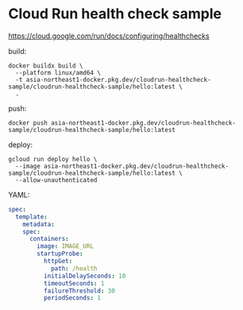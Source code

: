 # Cloud Run health check sample

https://cloud.google.com/run/docs/configuring/healthchecks

build:

```
docker buildx build \
  --platform linux/amd64 \
  -t asia-northeast1-docker.pkg.dev/cloudrun-healthcheck-sample/cloudrun-healthcheck-sample/hello:latest \
  .
```

push:

```
docker push asia-northeast1-docker.pkg.dev/cloudrun-healthcheck-sample/cloudrun-healthcheck-sample/hello:latest
```

deploy:

```
gcloud run deploy hello \
  --image asia-northeast1-docker.pkg.dev/cloudrun-healthcheck-sample/cloudrun-healthcheck-sample/hello:latest \
  --allow-unauthenticated
```

YAML:

```yml
spec:
  template:
    metadata:
    spec:
      containers:
        image: IMAGE_URL
        startupProbe:
          httpGet:
            path: /health
          initialDelaySeconds: 10
          timeoutSeconds: 1
          failureThreshold: 30
          periodSeconds: 1
```
